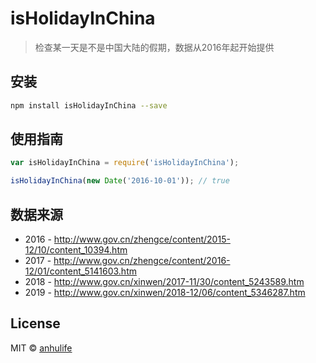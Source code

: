 # isHolidayInChina

> 检查某一天是不是中国大陆的假期，数据从2016年起开始提供

## 安装

```sh
npm install isHolidayInChina --save
```

## 使用指南

```js
var isHolidayInChina = require('isHolidayInChina');

isHolidayInChina(new Date('2016-10-01')); // true
```

## 数据来源

- 2016 - http://www.gov.cn/zhengce/content/2015-12/10/content_10394.htm
- 2017 - http://www.gov.cn/zhengce/content/2016-12/01/content_5141603.htm
- 2018 - http://www.gov.cn/xinwen/2017-11/30/content_5243589.htm
- 2019 - http://www.gov.cn/xinwen/2018-12/06/content_5346287.htm

## License

MIT © [anhulife](https://github.com/anhulife)
